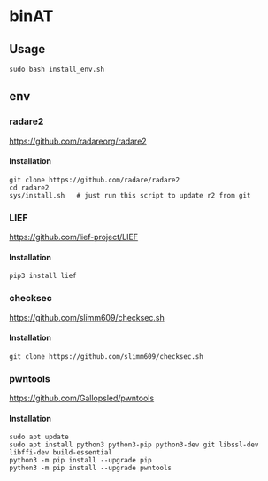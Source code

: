 # binAT

## Usage

```
sudo bash install_env.sh
```

## env

### radare2

https://github.com/radareorg/radare2

#### Installation

```
git clone https://github.com/radare/radare2
cd radare2
sys/install.sh   # just run this script to update r2 from git
```
### LIEF

https://github.com/lief-project/LIEF

#### Installation

```
pip3 install lief
```

### checksec

https://github.com/slimm609/checksec.sh

#### Installation

```
git clone https://github.com/slimm609/checksec.sh
```

### pwntools

https://github.com/Gallopsled/pwntools

#### Installation

```
sudo apt update
sudo apt install python3 python3-pip python3-dev git libssl-dev libffi-dev build-essential
python3 -m pip install --upgrade pip
python3 -m pip install --upgrade pwntools
```
